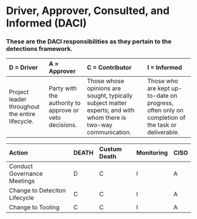 # Driver, Approver, Consulted, and Informed (DACI)


### These are the DACI responsibilities as they pertain to the detections framework.


| D = Driver | A = Approver |C = Contributor | I = Informed |
| :-------------- | :------------- | :----------- | :----------- |
|Project leader throughout the entire lifecycle.| Party with the authority to approve or veto decisions. |	Those whose opinions are sought, typically subject matter experts; and with whom there is two-way communication.|Those who are kept up-to-date on progress, often only on completion of the task or deliverable.|

| Action                       | DEATH           | Custum Death    | Monitoring          | CISO | 
| :--------------------------- | :-------------- | :-------------- | :------------------ | :--- |
| Conduct Governance Meetings  | D               | C               | I                   | A    | 
| Change to Deteciton Lifecycle| C               | C               | I                   | A    |
| Change to Tooling            | C               | C               | I                   | A    |



